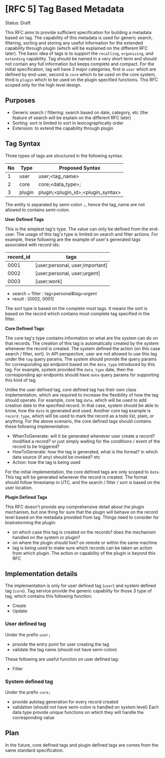 # [RFC 5] Tag Based Metadata
Status: Draft

This RFC aims to provide sufficient specification for building a metadata based on tag. The capability of this metadata is used for generic search, filtering, sorting and storing any useful information for the extended capability through plugin (which will be explained on the different RFC later). The basic idea of tags is to support the `recalling`, `organizing`, and `extending` capability. Tag should be named in a very short term and should not contain any full information but keeps complete and compact. For the initial specification, tag will have 3 major categories, first is `user` which are defined by end-user, second is `core` which to be used on the core system, third is `plugin` which to be used on the plugin specified functions. This RFC scoped only for the high level design.

## Purposes
- Generic search / filtering: search based on date, category, etc (the feature of search will be explain on the different RFC later)
- Sorting: sort is limited to sort in lexicographically order
- Extension: to extend the capability through plugin

## Tag Syntax
Three types of tags are structured in the following syntax:

| No | Type   | Proposed Syntax                      |
|----|--------|--------------------------------------|
| 1  | user   | user;<tag_name>                      |
| 2  | core   | core;<data_type>;<value>             |
| 3  | plugin | plugin;<plugin_id>;<plugin_syntax>   |

The entity is separated by semi-colon `;`, hence the tag_name are not allowed to contains semi-colon.

**User Defined Tags**

This is the simplest tag's type. The value can only be defined from the end-user. The usage of this tag's type is limited on search and filter actions. For example, these following are the example of user's generated tags associated with record ids:


| record_id | tags                            |
|-----------|---------------------------------|
| 0001      | [user;personal, user;important] |
| 0002      | [user;personal, user;urgent]    |
| 0003      | [user;work]                     |

- search + filter : tag=personal&tag=urgent
- result : [0002, 0001]

The sort type is based on the complete most tags. It means the sort is based on the record which contains most complete tag specified in the filter.

**Core Defined Tags**

The core tag's type contains information on what are the system can do on that records. The creation of this tag is automatically created by the system whenever the record is created. The system defined the action (on this case search / filter, sort). In API perspective, user are not allowed to use this tag under the `tag` query params. The system should provide the query params for corresponding api endpoint based on the `data_type` introduced by this tag. For example, system provided the `data_type` date, then the corresponding api endpoints should have `date` query params for supporting this kind of tag.

Unlike the user defined tag, core defined tag has their own class implementation, which are required to increase the flexibility of how the tag should operate. For example, core tag `date`, which will be used to add creation date to the specified record. In that case, system should be able to know, how the `date` is generated and used. Another core tag example is `record_type`, which will be used to mark the record as a todo list, plain, or anything. For the above scenario, the core defined tags should contains these following implementation:

- WhenToGenerate: will it be generated whenever user create a record? modified a record? or just simply waiting for the conditions / event of the record to be triggered?
- HowToGenerate: how the tag is generated, what is the format? in which data source (if any) should be invoked? etc
- Action: how the tag is being used

For the initial implementation, the core defined tags are only scoped to `date`. This tag will be generated whenever the record is created. The format should follow timestamp in UTC, and the search / filter / sort is based on the user location.

**Plugin Defined Tags**

This RFC doesn't provide any comprehensive detail about the plugin mechanism, but one thing for sure that the plugin will behave on the record level based on the metadata provided from tag. Things need to consider for brainstorming the plugin:
- on which case this tag is created on the records? does the mechanism handled on the system or plugin?
- on where the plugin should live? on remote or within the same machine
- tag is being used to make sure which records can be taken an action from which plugin. The action or capability of the plugin is beyond this RFC

## Implementation details
The implementation is only for user defined tag (`user`) and system defined tag (`core`). Tag service provide the generic capability for those 3 type of tag, which contains this following function:
- Create
- Update

### User defined tag
Under the prefix `user;`
- provide the entry point for user creating the tag
- validate the tag name (should not have semi-colon)

These following are useful function on user defined tag:
- Filter

### System defined tag
Under the prefix `core;`
- provide autotag generation for every record created
- validation (should not have semi-colon is handled on system level)
Each data type provide unique functions on which they will handle the corresponding value

## Plan

In the future, core defined tags and plugin defined tags are comes from the same standard specification.